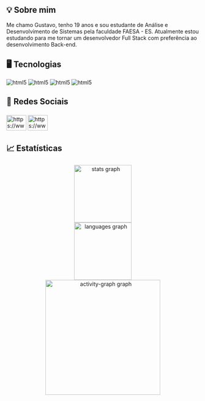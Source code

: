 ## 💡 Sobre mim
Me chamo Gustavo, tenho 19 anos e sou estudante de Análise e Desenvolvimento de Sistemas pela faculdade FAESA - ES.
Atualmente estou estudando para me tornar um desenvolvedor Full Stack com preferência ao desenvolvimento Back-end.
## 🖥️ Tecnologias
<div>
<img align "center" alt="html5" src="https://img.shields.io/badge/C%23-239120?style=for-the-badge&logo=c-sharp&logoColor=white" />
<img align "center" alt="html5" src="https://img.shields.io/badge/.NET-5C2D91?style=for-the-badge&logo=.net&logoColor=white" />
<img align "center" alt="html5" src="https://img.shields.io/badge/C%2B%2B-00599C?style=for-the-badge&logo=c%2B%2B&logoColor=white" />
<img align "center" alt="html5" src="https://img.shields.io/badge/C-00599C?style=for-the-badge&logo=c&logoColor=white" />
</div>
<h2 align="left">📱 Redes Sociais</h2>

###

<div align="left">
  <img src="https://raw.githubusercontent.com/maurodesouza/profile-readme-generator/master/src/assets/icons/social/instagram/default.svg" width="52" height="40" alt="https://www.instagram.com/bravin_027/"  />
  <img src="https://raw.githubusercontent.com/maurodesouza/profile-readme-generator/master/src/assets/icons/social/linkedin/default.svg" width="52" height="40" alt="https://www.linkedin.com/in/gustavo-de-souza-bravin-898359306/"  />
</div>

###
<h2 align="left">📈 Estatísticas</h2>

###

<div align="center">
  <img src="https://github-readme-stats.vercel.app/api?username=Bravin157&hide_title=false&hide_rank=false&show_icons=true&include_all_commits=true&count_private=true&disable_animations=false&theme=great-gatsby&locale=en&hide_border=true&order=1" height="150" alt="stats graph" /> <br>
  <img src="https://github-readme-stats.vercel.app/api/top-langs?username=Bravin157&locale=en&hide_title=false&layout=compact&card_width=320&langs_count=5&theme=great-gatsby&hide_border=true&order=2" height="150" alt="languages graph" /> <br>
  <img src="https://github-readme-activity-graph.vercel.app/graph?username=Bravin157&radius=16&theme=github-dark&area=true&order=5&hide_border=true" height="300" alt="activity-graph graph"  />
</div>

###
